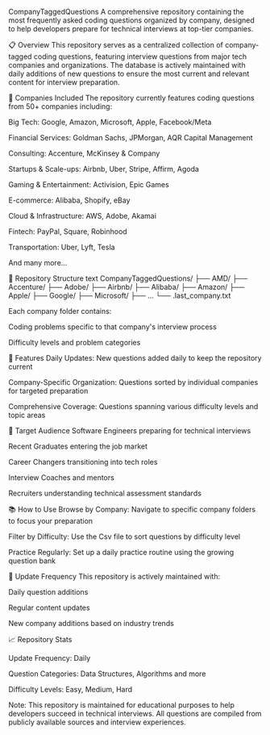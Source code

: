 CompanyTaggedQuestions
A comprehensive repository containing the most frequently asked coding questions organized by company, designed to help developers prepare for technical interviews at top-tier companies.

📋 Overview
This repository serves as a centralized collection of company-tagged coding questions, featuring interview questions from major tech companies and organizations. The database is actively maintained with daily additions of new questions to ensure the most current and relevant content for interview preparation.

🏢 Companies Included
The repository currently features coding questions from 50+ companies including:

Big Tech: Google, Amazon, Microsoft, Apple, Facebook/Meta

Financial Services: Goldman Sachs, JPMorgan, AQR Capital Management

Consulting: Accenture, McKinsey & Company

Startups & Scale-ups: Airbnb, Uber, Stripe, Affirm, Agoda

Gaming & Entertainment: Activision, Epic Games

E-commerce: Alibaba, Shopify, eBay

Cloud & Infrastructure: AWS, Adobe, Akamai

Fintech: PayPal, Square, Robinhood

Transportation: Uber, Lyft, Tesla

And many more...

📁 Repository Structure
text
CompanyTaggedQuestions/
├── AMD/
├── Accenture/
├── Adobe/
├── Airbnb/
├── Alibaba/
├── Amazon/
├── Apple/
├── Google/
├── Microsoft/
├── ...
└── .last_company.txt

Each company folder contains:

Coding problems specific to that company's interview process

Difficulty levels and problem categories


🚀 Features
Daily Updates: New questions added daily to keep the repository current

Company-Specific Organization: Questions sorted by individual companies for targeted preparation

Comprehensive Coverage: Questions spanning various difficulty levels and topic areas

🎯 Target Audience
Software Engineers preparing for technical interviews

Recent Graduates entering the job market

Career Changers transitioning into tech roles

Interview Coaches and mentors

Recruiters understanding technical assessment standards

📚 How to Use
Browse by Company: Navigate to specific company folders to focus your preparation

Filter by Difficulty: Use the Csv file to sort questions by difficulty level

Practice Regularly: Set up a daily practice routine using the growing question bank

🔄 Update Frequency
This repository is actively maintained with:

Daily question additions

Regular content updates

New company additions based on industry trends


📈 Repository Stats

Update Frequency: Daily

Question Categories: Data Structures, Algorithms and more

Difficulty Levels: Easy, Medium, Hard


Note: This repository is maintained for educational purposes to help developers succeed in technical interviews. All questions are compiled from publicly available sources and interview experiences.
